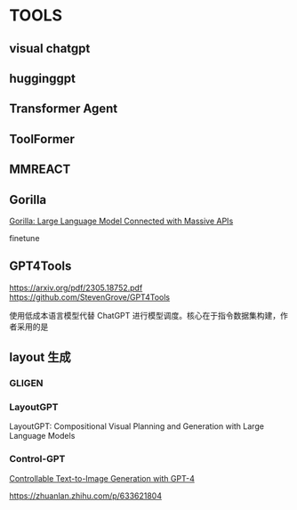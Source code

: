 # TOOLS

## visual chatgpt

## hugginggpt

## Transformer Agent

## ToolFormer

## MMREACT

## Gorilla

[Gorilla: Large Language Model Connected with Massive APIs](https://arxiv.org/abs/2305.15334)

finetune

## GPT4Tools

https://arxiv.org/pdf/2305.18752.pdf   
https://github.com/StevenGrove/GPT4Tools

使用低成本语言模型代替 ChatGPT 进行模型调度。核心在于指令数据集构建，作者采用的是 

## layout 生成

### GLIGEN

### LayoutGPT

LayoutGPT: Compositional Visual Planning and Generation with Large Language Models

### Control-GPT

[Controllable Text-to-Image Generation with GPT-4](https://arxiv.org/pdf/2305.18583.pdf)

https://zhuanlan.zhihu.com/p/633621804

